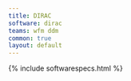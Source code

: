 ```yaml
---
title: DIRAC
software: dirac
teams: wfm ddm
common: true
layout: default
---
```


{% include softwarespecs.html %}
